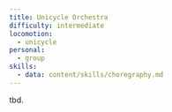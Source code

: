 ```yaml
---
title: Unicycle Orchestra
difficulty: intermediate
locomotion:
  - unicycle
personal:
  - group
skills:
  - data: content/skills/choregraphy.md
---
```


tbd.
